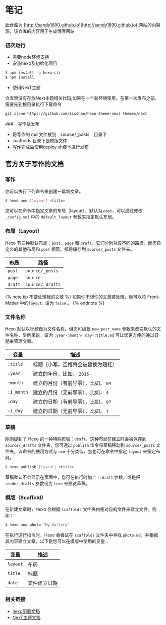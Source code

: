 # 笔记

此仓库为 [http://sandy1890.github.io](http://sandy1890.github.io) 网站的内容源，该仓库的内容用于生成博客网站

### 初次运行

* 需要node环境支持
* 安装hexo及初始化项目

```bash
$ npm install -g hexo-cli
$ npm install
```

* 使用NexT主题

仓库里没有存放Next主题相关代码,如果在一个新环境使用，在第一次发布之前，需要先到根目录执行下载命令

```bash
git clone https://github.com/iissnan/hexo-theme-next themes/next
```


###　写作及发布

* 将写作的 md 文件放到　source/_posts　目录下
* scaffolds 目录下是模版文件
* 写作完成后使用deploy.sh脚本进行发布

## 官方关于写作的文档　

### 写作
你可以执行下列命令来创建一篇新文章。

``` bash
$ hexo new [layout] <title>
```

您可以在命令中指定文章的布局（layout），默认为 `post`，可以通过修改 `_config.yml` 中的 `default_layout` 参数来指定默认布局。

### 布局（Layout）

Hexo 有三种默认布局：`post`、`page` 和 `draft`，它们分别对应不同的路径，而您自定义的其他布局和 `post` 相同，都将储存到 `source/_posts` 文件夹。

布局 | 路径
--- | ---
`post` | `source/_posts`
`page` | `source`
`draft` | `source/_drafts`

{% note tip 不要处理我的文章 %}
如果你不想你的文章被处理，你可以将 Front-Matter 中的`layout:` 设为 `false` 。
{% endnote %}

### 文件名称

Hexo 默认以标题做为文件名称，但您可编辑 `new_post_name` 参数来改变默认的文件名称，举例来说，设为 `:year-:month-:day-:title.md` 可让您更方便的通过日期来管理文章。

变量 | 描述
--- | ---
`:title` | 标题（小写，空格将会被替换为短杠）
`:year` | 建立的年份，比如， `2015`
`:month` | 建立的月份（有前导零），比如， `04`
`:i_month` | 建立的月份（无前导零），比如， `4`
`:day` | 建立的日期（有前导零），比如， `07`
`:i_day` | 建立的日期（无前导零），比如， `7`

### 草稿

刚刚提到了 Hexo 的一种特殊布局：`draft`，这种布局在建立时会被保存到 `source/_drafts` 文件夹，您可通过 `publish` 命令将草稿移动到 `source/_posts` 文件夹，该命令的使用方式与 `new` 十分类似，您也可在命令中指定 `layout` 来指定布局。

``` bash
$ hexo publish [layout] <title>
```

草稿默认不会显示在页面中，您可在执行时加上 `--draft` 参数，或是把 `render_drafts` 参数设为 `true` 来预览草稿。

### 模版（Scaffold）

在新建文章时，Hexo 会根据 `scaffolds` 文件夹内相对应的文件来建立文件，例如：

``` bash
$ hexo new photo "My Gallery"
```

在执行这行指令时，Hexo 会尝试在 `scaffolds` 文件夹中寻找 `photo.md`，并根据其内容建立文章，以下是您可以在模版中使用的变量：

变量 | 描述
--- | ---
`layout` | 布局
`title` | 标题
`date` | 文件建立日期



### 相关链接
* [hexo配置文档](https://hexo.io/zh-cn/docs/index.html)
* [NexT主题文档](http://theme-next.iissnan.com/getting-started.html)
